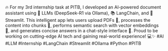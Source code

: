 🔥 For my 3rd internship task at PITB, I developed an AI-powered document assistant using 🧠 LLMs (DeepSeek-R1 via Ollama), 📚 LangChain, and 🚀 Streamlit. This intelligent app lets users upload PDFs 📄, processes the content into chunks 🧩, performs semantic search with vector embeddings 🎯, and generates concise answers in a chat-style interface 💬. Proud to be working on cutting-edge AI tech and gaining real-world experience! 💻✨ #AI #LLM #Internship #LangChain #Streamlit #Ollama #Python #PITB

